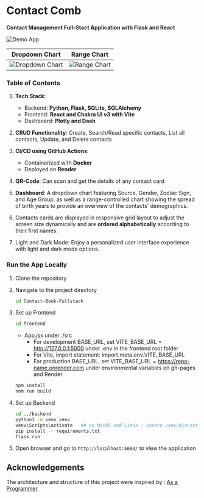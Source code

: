 
# Contact Comb

**Contact Management Full-Stact Application with Flask and React**

![Demo App](https://github.com/user-attachments/assets/9b147059-8d60-4f40-8522-51fc8fc2f862)

Dropdown Chart      |  Range Chart
:-------------------------:|:-------------------------:
![Dropdown Chart](https://github.com/user-attachments/assets/f2bebb1b-4aea-48ef-9c5c-82fa7aca9f6e) | ![Range Chart](https://github.com/user-attachments/assets/f8f573f8-cc89-4386-b8cb-d4a71d52fe1d)


### Table of Contents

1. **Tech Stack**: 
    - Backend: **Python, Flask, SQLite, SQLAlchemy**
    - Frontend: **React and Chakra UI v3 with Vite**
    - Dashboard: **Plotly and Dash**

2. **CRUD Functionality**: Create, Search/Read specific contacts, List all contacts, Update, and Delete contacts

3. **CI/CD using GitHub Actions**: 
    - Containerized with **Docker**
    - Deployed on **Render**

4. **QR-Code**: Can scan and get the details of any contact card

5. **Dashboard**: A dropdown chart featuring Source, Gender, Zodiac Sign, and Age Group, as well as a range-controlled chart showing the spread of birth years to provide an overview of the contacts' demographics.

6. Contacts cards are displayed in responsive grid layout to adjust the screen size dynamically and are **ordered alphabetically** according to their first names.

7. Light and Dark Mode: Enjoy a personalized user interface experience with light and dark mode options.


### Run the App Locally

1. Clone the repository

2. Navigate to the project directory
    ```bash
    cd Contact-Book-Fullstack
    ```

3. Set up Frontend
    ```bash
    cd frontend
    ```
   * App.jsx under ./src
        * For development BASE_URL, set VITE_BASE_URL = http://127.0.0.1:5000 under .env in the frontend root folder
        * For Vite, import statement: import.meta.env.VITE_BASE_URL
        * For production BASE_URL, set VITE_BASE_URL = https://repo-name.onrender.com under environmental variables on gh-pages and Render 
    
    ```bash
    npm install
    nom run build
    ```

5. Set up Backend
    ```bash
    cd ../backend
    python3 -m venv venv
    venv\Scripts\activate   ## on MacOS and Linux : source venv/bin/activate
    pip install -r requirements.txt
    flask run
    ```

6. Open browser and go to `http://localhost:5000/` to view the application

## Acknowledgements
The architecture and structure of this project were inspired by : [As a Programmer](https://github.com/burakorkmez/react-python-tutorial)
